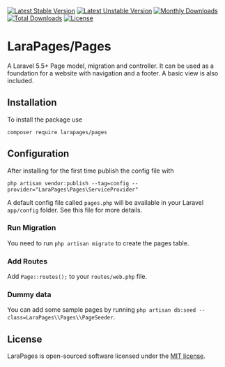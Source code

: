 [![Latest Stable Version](https://poser.pugx.org/larapages/pages/v/stable)](https://packagist.org/packages/larapages/pages)
[![Latest Unstable Version](https://poser.pugx.org/larapages/pages/v/unstable)](https://packagist.org/packages/larapages/pages)
[![Monthly Downloads](https://poser.pugx.org/larapages/pages/d/monthly)](https://packagist.org/packages/larapages/pages)
[![Total Downloads](https://poser.pugx.org/larapages/pages/downloads)](https://packagist.org/packages/larapages/pages)
[![License](https://poser.pugx.org/larapages/pages/license)](https://packagist.org/packages/larapages/pages)

# LaraPages/Pages
A Laravel 5.5+ Page model, migration and controller. It can be used as a foundation for a website with navigation and a footer. A basic view is also included.

## Installation
To install the package use

`composer require larapages/pages`

## Configuration
After installing for the first time publish the config file with 

`php artisan vendor:publish --tag=config --provider="LaraPages\Pages\ServiceProvider"` 

A default config file called `pages.php` will be available in your Laravel `app/config` folder. See this file for more details.

### Run Migration
You need to run `php artisan migrate` to create the pages table.

### Add Routes
Add `Page::routes();` to your `routes/web.php` file.

### Dummy data
You can add some sample pages by running `php artisan db:seed --class=LaraPages\\Pages\\PageSeeder`.

## License
LaraPages is open-sourced software licensed under the [MIT license](https://opensource.org/licenses/MIT).